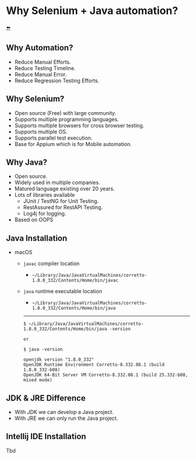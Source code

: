 # Why Selenium + Java automation?

[⬅️](../README.md)

## Why Automation?

- Reduce Manual Efforts.
- Reduce Testing Timeline.
- Reduce Manual Error.
- Reduce Regression Testing Efforts.

## Why Selenium?

- Open source (Free) with large community.
- Supports multiple programming languages.
- Supports multiple browsers for cross browser testing.
- Supports multiple OS.
- Supports parallel test execution.
- Base for Appium which is for Mobile automation.

## Why Java?

- Open source.
- Widely used in multiple companies.
- Matured language existing over 20 years.
- Lots of libraries available
  - JUnit / TestNG for Unit Testing.
  - RestAssured for RestAPI Testing.
  - Log4j for logging.
- Based on OOPS

## Java Installation

- macOS

  - `javac` compiler location

    - `~/Library/Java/JavaVirtualMachines/corretto-1.8.0_332/Contents/Home/bin/javac`

  - `java` runtime executable location

    - `~/Library/Java/JavaVirtualMachines/corretto-1.8.0_332/Contents/Home/bin/java`

    ***

    ```shell
    $ ~/Library/Java/JavaVirtualMachines/corretto-1.8.0_332/Contents/Home/bin/java -version

    or

    $ java -version

    openjdk version "1.8.0_332"
    OpenJDK Runtime Environment Corretto-8.332.08.1 (build 1.8.0_332-b08)
    OpenJDK 64-Bit Server VM Corretto-8.332.08.1 (build 25.332-b08, mixed mode)
    ```

## JDK & JRE Difference

- With JDK we can develop a Java project.
- With JRE we can only run the Java project.

## Intellij IDE Installation

Tbd
